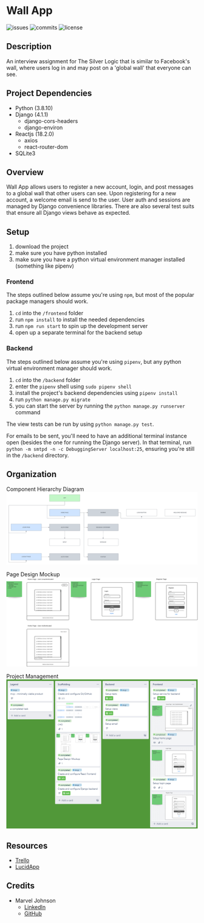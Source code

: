 # Wall App

![issues](https://img.shields.io/github/issues/marvjohnson/wall-app)
![commits](https://img.shields.io/github/commit-activity/m/marvjohnson/wall-app)
![license](https://img.shields.io/github/license/marvjohnson/wall-app)

## Description

An interview assignment for The Silver Logic that is similar to Facebook's wall, where users log in and may post on a 'global wall' that everyone can see.

## Project Dependencies

- Python (3.8.10)
- Django (4.1.1)
  - django-cors-headers
  - django-environ
- Reactjs (18.2.0)
  - axios
  - react-router-dom
- SQLite3

## Overview

Wall App allows users to register a new account, login, and post messages to a global wall that other users can see. Upon registering for a new account, a welcome email is send to the user. User auth and sessions are managed by Django convenience libraries. There are also several test suits that ensure all Django views behave as expected.

## Setup

1. download the project
2. make sure you have python installed
3. make sure you have a python virtual environment manager installed (something like pipenv)

### Frontend

The steps outlined below assume you're using `npm`, but most of the popular package managers should work.
1. `cd` into the `/frontend` folder
2. run `npm install` to install the needed dependencies
3. run `npm run start` to spin up the development server
4. open up a separate terminal for the backend setup

### Backend

The steps outlined below assume you're using `pipenv`, but any python virtual environment manager should work.
1. `cd` into the `/backend` folder
2. enter the `pipenv` shell using `sudo pipenv shell`
3. install the project's backend dependencies using `pipenv install`
4. run `python manage.py migrate`
5. you can start the server by running the `python manage.py runserver` command

The view tests can be run by using `python manage.py test`.

For emails to be sent, you'll need to have an additional terminal instance open (besides the one for running the Django server). In that terminal, run `python -m smtpd -n -c DebuggingServer localhost:25`, ensuring you're still in the `/backend` directory.

## Organization

Component Hierarchy Diagram
![Component Hierarchy Diagram](./frontend/src/images/component-hierarchy-diagram.png)

Page Design Mockup
![Page Design Mockup](./frontend/src/images/page-design-mockup.png)

Project Management
![Project Management](./frontend/src/images/project-management.png)

## Resources

- [Trello](https://www.trello.com)
- [LucidApp](https://www.lucid.app)

## Credits
- Marvel Johnson
  - [LinkedIn](https://www.linkedin.com/in/marvel-johnson/)
  - [GitHub](https://github.com/MarvJohnson)
